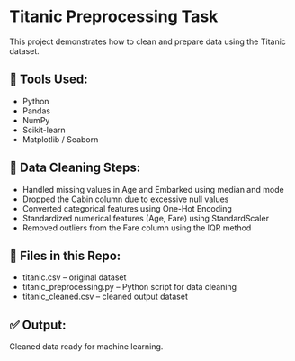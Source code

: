 # Titanic Preprocessing Task

This project demonstrates how to clean and prepare data using the Titanic dataset.

## 🔧 Tools Used:
- Python
- Pandas
- NumPy
- Scikit-learn
- Matplotlib / Seaborn

## 🧼 Data Cleaning Steps:
- Handled missing values in Age and Embarked using median and mode
- Dropped the Cabin column due to excessive null values
- Converted categorical features using One-Hot Encoding
- Standardized numerical features (Age, Fare) using StandardScaler
- Removed outliers from the Fare column using the IQR method

## 📁 Files in this Repo:
- titanic.csv – original dataset
- titanic_preprocessing.py – Python script for data cleaning
- titanic_cleaned.csv – cleaned output dataset

## ✅ Output:
Cleaned data ready for machine learning.
